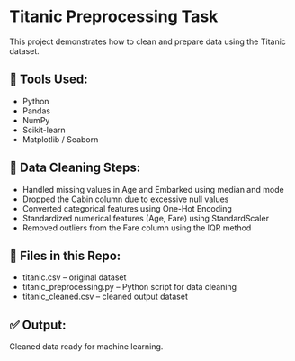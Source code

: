 # Titanic Preprocessing Task

This project demonstrates how to clean and prepare data using the Titanic dataset.

## 🔧 Tools Used:
- Python
- Pandas
- NumPy
- Scikit-learn
- Matplotlib / Seaborn

## 🧼 Data Cleaning Steps:
- Handled missing values in Age and Embarked using median and mode
- Dropped the Cabin column due to excessive null values
- Converted categorical features using One-Hot Encoding
- Standardized numerical features (Age, Fare) using StandardScaler
- Removed outliers from the Fare column using the IQR method

## 📁 Files in this Repo:
- titanic.csv – original dataset
- titanic_preprocessing.py – Python script for data cleaning
- titanic_cleaned.csv – cleaned output dataset

## ✅ Output:
Cleaned data ready for machine learning.
